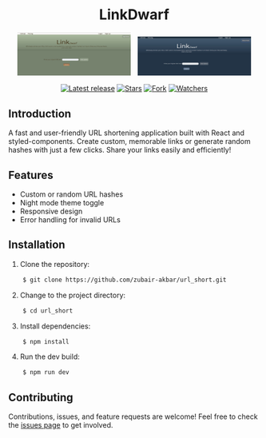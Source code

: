<h1 align="center">
    <strong>LinkDwarf</strong>
</h1>

<div align="center">
  <img src="https://github.com/zubair-akbar/url_short/blob/main/Screenshot%202023-03-16%20231837.jpg" alt="Landing Page - Light Mode" width="45%" style="margin-right: 10px;">
  <img src="https://github.com/zubair-akbar/url_short/blob/main/Screenshot%202023-03-16%20231848.jpg" alt="Landing Page - Night Mode" width="45%">
</div>

<div align="center">

[![Latest release](https://img.shields.io/github/v/release/zubair-akbar/url_short?label=Latest%20release&style=social)](https://github.com/zubair-akbar/url_short/releases)
[![Stars](https://img.shields.io/github/stars/zubair-akbar/url_short?style=social)](https://github.com/zubair-akbar/url_short/stargazers)
[![Fork](https://img.shields.io/github/forks/zubair-akbar/url_short?style=social)](https://github.com/zubair-akbar/url_short/network/members)
[![Watchers](https://img.shields.io/github/watchers/zubair-akbar/url_short?style=social)](https://github.com/zubair-akbar/url_short/watchers)

</div>

## Introduction

A fast and user-friendly URL shortening application built with React and styled-components. Create custom, memorable links or generate random hashes with just a few clicks. Share your links easily and efficiently!

## Features

- Custom or random URL hashes
- Night mode theme toggle
- Responsive design
- Error handling for invalid URLs

## Installation

1. Clone the repository:
```bash
    $ git clone https://github.com/zubair-akbar/url_short.git
```


2. Change to the project directory:
```bash
    $ cd url_short
```


3. Install dependencies:
```bash
    $ npm install
```


4. Run the dev build:
```bash
    $ npm run dev
```

## Contributing

Contributions, issues, and feature requests are welcome! Feel free to check the [issues page](https://github.com/zubair-akbar/url_short/issues) to get involved.


